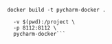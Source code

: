 ```docker build -t pycharm-docker . ```

```docker run -it --rm \
  -v $(pwd):/project \
  -p 8112:8112 \
  pycharm-docker```
